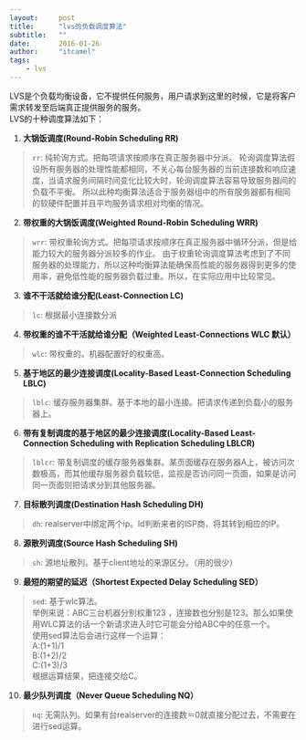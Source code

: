 ```yaml
---
layout:     post
title:      "lvs的负载调度算法"
subtitle:   ""
date:       2016-01-26
author:     "itcamel"
tags:
    - lvs
---
```


LVS是个负载均衡设备，它不提供任何服务，用户请求到这里的时候，它是将客户需求转发至后端真正提供服务的服务。  
LVS的十种调度算法如下：

1. **大锅饭调度(Round-Robin Scheduling RR)**
> `rr`: 纯轮询方式。把每项请求按顺序在真正服务器中分派。
轮询调度算法假设所有服务器的处理性能都相同，不关心每台服务器的当前连接数和响应速度，当请求服务间隔时间变化比较大时，轮询调度算法容易导致服务器间的负载不平衡。
所以此种均衡算法适合于服务器组中的所有服务器都有相同的软硬件配置并且平均服务请求相对均衡的情况。

2. **带权重的大锅饭调度(Weighted Round-Robin Scheduling WRR)**
> `wrr`: 带权重轮询方式。把每项请求按顺序在真正服务器中循环分派，但是给能力较大的服务器分派较多的作业。
由于权重轮询调度算法考虑到了不同服务器的处理能力，所以这种均衡算法能确保高性能的服务器得到更多的使用率，避免低性能的服务器负载过重。所以，在实际应用中比较常见。

3. **谁不干活就给谁分配(Least-Connection LC)**
> `lc`: 根据最小连接数分派

4. **带权重的谁不干活就给谁分配（Weighted Least-Connections WLC 默认）**
> `wlc`: 带权重的。机器配置好的权重高。

5. **基于地区的最少连接调度(Locality-Based Least-Connection Scheduling LBLC)**
> `lblc`: 缓存服务器集群。基于本地的最小连接。把请求传递到负载小的服务器上。

6. **带有复制调度的基于地区的最少连接调度(Locality-Based Least-Connection Scheduling with Replication Scheduling LBLCR)**
> `lblcr`: 带复制调度的缓存服务器集群。某页面缓存在服务器A上，被访问次数极高，而其他缓存服务器负载较低，监视是否访问同一页面，如果是访问同一页面则把请求分到其他服务器。

7. **目标散列调度(Destination Hash Scheduling DH)**
> `dh`: realserver中绑定两个ip。ld判断来者的ISP商，将其转到相应的IP。

8. **源散列调度(Source Hash Scheduling SH)**
> `sh`: 源地址散列。基于client地址的来源区分。（用的很少）

9. **最短的期望的延迟（Shortest Expected Delay Scheduling SED）**
> `sed`: 基于wlc算法。  
举例来说：ABC三台机器分别权重123 ，连接数也分别是123。那么如果使用WLC算法的话一个新请求进入时它可能会分给ABC中的任意一个。  
使用sed算法后会进行这样一个运算：  
A:(1+1)/1  
B:(1+2)/2  
C:(1+3)/3  
根据运算结果，把连接交给C。

10. **最少队列调度（Never Queue Scheduling NQ）**
> `nq`: 无需队列。如果有台realserver的连接数＝0就直接分配过去，不需要在进行sed运算。
